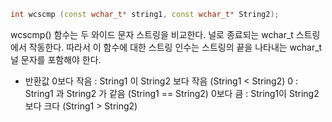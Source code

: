 ```c++
int wcscmp (const wchar_t* string1, const wchar_t* String2);
```

wcscmp() 함수는 두 와이드 문자 스트링을 비교한다. 
널로 종료되는 wchar_t 스트링에서 작동한다. 따라서 이 함수에 대한 스트링 인수는 스트링의 끝을 나타내는 wchar_t 널 문자를 포함해야 한다. 

- 반환값
0보다 작음  : String1 이 String2 보다 작음 (String1 < String2)
0 : String1 과 String2 가 같음 (String1 == String2)
0보다 큼 : String1이 String2 보다 크다 (String1 > String2)
